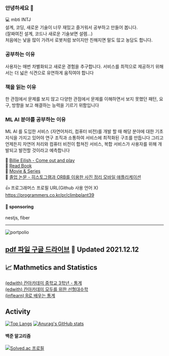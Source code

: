 ### 안녕하세요 👋

💻 mbti INTJ  
설계, 코딩, 새로운 기술이 너무 재밌고 즐거워서 공부하고 만들어 봅니다.  
(잘짜여진 설계, 코드나 새로운 기술보면 설렘...)    
처음에는 낯을 많이 가려서 로봇처럼 보이지만 친해지면 말도 많고 농담도 합니다.  

### 공부하는 이유
사용자는 매번 차별화되고 새로운 경험을 추구합니다. 서비스를 최적으로 제공하기 위해서는 더 넓은 식견으로 유연하게 움직여야 합니다

### 책을 읽는 이유
한 관점에서 문제를 보지 않고 다양한 관점에서 문제를 이해하면서 보지 못했던 패턴, 요구, 방향을 보고 해결하는 능력을 기르기 위함입니다

### ML AI 분야를 공부하는 이유
ML AI 를 도입한 서비스 (자연어처리, 컴퓨터 비전)를 개발 할 때 해당 분야에 대한 기초 지식을 가지고 있어야 연구 조직과 소통하여 서비스에 최적화된 구조를 만듭니다 그리고 언제든지 자연어 처리와 컴퓨터 비전이 합쳐진 서비스, 복합 서비스가 사용자를 위해 개발되고 발전할 것이라고 예측합니다 


🎵 [Billie Eilish - Come out and play](https://www.youtube.com/watch?v=iPyGdP0kvAU)  
📖 [Read Book](https://github.com/sangjinsu/book)  
🎥 [Movie & Series](https://github.com/sangjinsu/movie-and-series)  
📓 [졸업 논문 - 히스토그램과 ORB를 이용한 사진 정리 모바일 애플리케이션](https://drive.google.com/file/d/1PHUl9XPJ6_ynw1nvDA3p2fm_bqbzqnSL/view?usp=sharing)

👍 프로그래머스 프로필 URL(Github 사용 언어 X)  
https://programmers.co.kr/pr/climbplant39

#### 🏅 sponsoring

nestjs, fiber

---

![portpolio](https://user-images.githubusercontent.com/48817731/145713771-c476968f-198d-4d91-a8fe-97e4a1d60055.gif)


[pdf 파일 구글 드라이브](https://drive.google.com/file/d/1AUc7fd9vPckdLjbiVEWkRQymKAgoOa5F/view?usp=sharing)
💾 Updated 2021.12.12
---

## 📈 Mathmetics and Statistics

[(edwith) 칸아카데미 중학교 3학년 - 통계](https://climbplant39.tistory.com/55?category=992116)  
[(edwith) 칸아카데미 모두를 위한 선형대수학](https://github.com/jinsuSang/linear-algebra-for-everyone)  
[(inflearn) R로 배우는 통계](https://github.com/jinsuSang/Statistics-learned-by-R)

<!--
**jinsuSang/jinsuSang** is a ✨ _special_ ✨ repository because its `README.md` (this file) appears on your GitHub profile.

Here are some ideas to get you started:

- 🔭 I’m currently working on ...
- 🌱 I’m currently learning ...
- 👯 I’m looking to collaborate on ...
- 🤔 I’m looking for help with ...
- 💬 Ask me about ...
- 📫 How to reach me: ...
- 😄 Pronouns: ...
- ⚡ Fun fact: ...
-->

## Activity

[![Top Langs](https://github-readme-stats.vercel.app/api/top-langs/?username=sangjinsu&exclude_repo=JaeEon-Ryu/BeaM4,openCVFeatureMatchingList,opencvFeatureMatching,jinsuSang,numpy-basic,recommendation-system)](https://github.com/jinsuSang/github-readme-stats)
[![Anurag's GitHub stats](https://github-readme-stats.vercel.app/api?username=sangjinsu)](https://github.com/anuraghazra/github-readme-stats)
#### 백준 알고리즘
[![Solved.ac
프로필](http://mazassumnida.wtf/api/v2/generate_badge?boj=climbplant39)](https://solved.ac/climbplant39)

